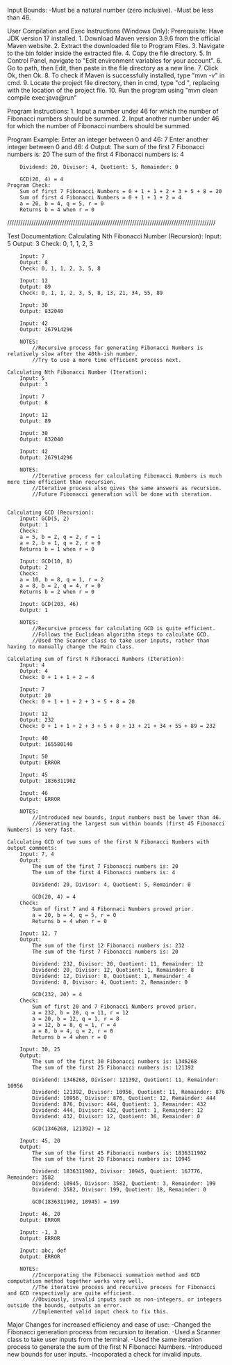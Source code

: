 Input Bounds:
    -Must be a natural number (zero inclusive).
    -Must be less than 46.

User Compilation and Exec Instructions (Windows Only):
    Prerequisite: Have JDK version 17 installed.
    1. Download Maven version 3.9.6 from the official Maven website.
    2. Extract the downloaded file to Program Files.
    3. Navigate to the bin folder inside the extracted file.
    4. Copy the file directory.
    5. In Control Panel, navigate to "Edit environment variables for your account".
    6. Go to path, then Edit, then paste in the file directory as a new line.
    7. Click Ok, then Ok.
    8. To check if Maven is successfully installed, type "mvn -v" in cmd.
    9. Locate the project file directory, then in cmd, type "cd <directory>", replacing <directory> with the location of the project file.
    10. Run the program using "mvn clean compile exec:java@run"

Program Instructions:
    1. Input a number under 46 for which the number of Fibonacci numbers should be summed.
    2. Input another number under 46 for which the number of Fibonacci numbers should be summed.

Program Example:
    Enter an integer between 0 and 46: 7
    Enter another integer between 0 and 46: 4
    Output:
        The sum of the first 7 Fibonacci numbers is: 20
        The sum of the first 4 Fibonacci numbers is: 4

        Dividend: 20, Divisor: 4, Quotient: 5, Remainder: 0

        GCD(20, 4) = 4
    Program Check:
        Sum of first 7 Fibonacci Numbers = 0 + 1 + 1 + 2 + 3 + 5 + 8 = 20
        Sum of first 4 Fibonacci Numbers = 0 + 1 + 1 + 2 = 4
        a = 20, b = 4, q = 5, r = 0
        Returns b = 4 when r = 0

///////////////////////////////////////////////////////////////////////////////////////////////

Test Documentation:
    Calculating Nth Fibonacci Number (Recursion):
        Input: 5
        Output: 3
        Check: 0, 1, 1, 2, 3

        Input: 7
        Output: 8
        Check: 0, 1, 1, 2, 3, 5, 8

        Input: 12
        Output: 89
        Check: 0, 1, 1, 2, 3, 5, 8, 13, 21, 34, 55, 89

        Input: 30
        Output: 832040

        Input: 42
        Output: 267914296

        NOTES:
            //Recursive process for generating Fibonacci Numbers is relatively slow after the 40th-ish number.
            //Try to use a more time efficient process next.

    Calculating Nth Fibonacci Number (Iteration):
        Input: 5
        Output: 3
    
        Input: 7
        Output: 8
        
        Input: 12
        Output: 89

        Input: 30
        Output: 832040

        Input: 42
        Output: 267914296

        NOTES:
            //Iterative process for calculating Fibonacci Numbers is much more time efficient than recursion.
            //Iterative process also gives the same answers as recursion.
            //Future Fibonacci generation will be done with iteration.


    Calculating GCD (Recursion):
        Input: GCD(5, 2)
        Output: 1
        Check:
        a = 5, b = 2, q = 2, r = 1
        a = 2, b = 1, q = 2, r = 0
        Returns b = 1 when r = 0

        Input: GCD(10, 8)
        Output: 2
        Check:
        a = 10, b = 8, q = 1, r = 2
        a = 8, b = 2, q = 4, r = 0
        Returns b = 2 when r = 0

        Input: GCD(203, 46)
        Output: 1

        NOTES:
            //Recursive process for calculating GCD is quite efficient.
            //Follows the Euclidean algorithm steps to calculate GCD.
            //Used the Scanner class to take user inputs, rather than having to manually change the Main class.

    Calculating sum of first N Fibonacci Numbers (Iteration):
        Input: 4
        Output: 4
        Check: 0 + 1 + 1 + 2 = 4

        Input: 7
        Output: 20
        Check: 0 + 1 + 1 + 2 + 3 + 5 + 8 = 20

        Input: 12
        Output: 232
        Check: 0 + 1 + 1 + 2 + 3 + 5 + 8 + 13 + 21 + 34 + 55 + 89 = 232

        Input: 40
        Output: 165580140

        Input: 50
        Output: ERROR

        Input: 45
        Output: 1836311902

        Input: 46
        Output: ERROR

        NOTES:
            //Introduced new bounds, input numbers must be lower than 46.
            //Generating the largest sum within bounds (first 45 Fibonacci Numbers) is very fast.

    Calculating GCD of two sums of the first N Fibonacci Numbers with output comments:
        Input: 7, 4
        Output:
            The sum of the first 7 Fibonacci numbers is: 20
            The sum of the first 4 Fibonacci numbers is: 4

            Dividend: 20, Divisor: 4, Quotient: 5, Remainder: 0

            GCD(20, 4) = 4
        Check:
            Sum of first 7 and 4 Fibonnaci Numbers proved prior.
            a = 20, b = 4, q = 5, r = 0
            Returns b = 4 when r = 0

        Input: 12, 7
        Output:
            The sum of the first 12 Fibonacci numbers is: 232
            The sum of the first 7 Fibonacci numbers is: 20

            Dividend: 232, Divisor: 20, Quotient: 11, Remainder: 12
            Dividend: 20, Divisor: 12, Quotient: 1, Remainder: 8
            Dividend: 12, Divisor: 8, Quotient: 1, Remainder: 4
            Dividend: 8, Divisor: 4, Quotient: 2, Remainder: 0

            GCD(232, 20) = 4
        Check:
            Sum of first 20 and 7 Fibonacci Numbers proved prior.
            a = 232, b = 20, q = 11, r = 12
            a = 20, b = 12, q = 1, r = 8
            a = 12, b = 8, q = 1, r = 4
            a = 8, b = 4, q = 2, r = 0
            Returns b = 4 when r = 0

        Input: 30, 25
        Output:
            The sum of the first 30 Fibonacci numbers is: 1346268
            The sum of the first 25 Fibonacci numbers is: 121392

            Dividend: 1346268, Divisor: 121392, Quotient: 11, Remainder: 10956
            Dividend: 121392, Divisor: 10956, Quotient: 11, Remainder: 876
            Dividend: 10956, Divisor: 876, Quotient: 12, Remainder: 444
            Dividend: 876, Divisor: 444, Quotient: 1, Remainder: 432
            Dividend: 444, Divisor: 432, Quotient: 1, Remainder: 12
            Dividend: 432, Divisor: 12, Quotient: 36, Remainder: 0

            GCD(1346268, 121392) = 12

        Input: 45, 20
        Output:
            The sum of the first 45 Fibonacci numbers is: 1836311902
            The sum of the first 20 Fibonacci numbers is: 10945

            Dividend: 1836311902, Divisor: 10945, Quotient: 167776, Remainder: 3582
            Dividend: 10945, Divisor: 3582, Quotient: 3, Remainder: 199
            Dividend: 3582, Divisor: 199, Quotient: 18, Remainder: 0

            GCD(1836311902, 10945) = 199

        Input: 46, 20
        Output: ERROR

        Input: -1, 3
        Output: ERROR

        Input: abc, def
        Output: ERROR

        NOTES:
            //Incorporating the Fibonacci summation method and GCD computation method together works very well.
            //The iterative process and recursive process for Fibonacci and GCD respectively are quite efficient.
            //Obviously, invalid inputs such as non-integers, or integers outside the bounds, outputs an error.
            //Implemented valid input check to fix this.

Major Changes for increased efficiency and ease of use:
    -Changed the Fibonacci generation process from recursion to iteration.
    -Used a Scanner class to take user inputs from the terminal.
    -Used the same iteration process to generate the sum of the first N Fibonacci Numbers.
    -Introduced new bounds for user inputs.
    -Incoporated a check for invalid inputs.